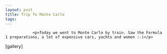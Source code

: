 ```yaml
---
layout: post
title: Trip To Monte Carlo
tags:
---
```



                <p>Today we went to Monte Carlo by train. Saw the Formula 1 preparations, a lot of expensive cars, yachts and women :-)</p>
<p>[gallery]</p>
